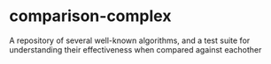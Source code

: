 # comparison-complex
A repository of several well-known algorithms, and a test suite for understanding their effectiveness when compared against eachother
